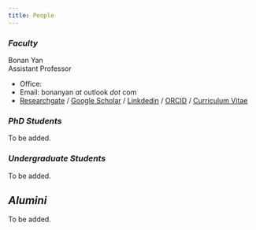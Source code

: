 ```yaml
---
title: People
---
```


### *Faculty*


Bonan Yan<br>
Assistant Professor
- Office:
- Email: bonanyan *at* outlook *dot* com
- [Researchgate](https://www.researchgate.net/profile/Bonan_Yan) / [Google Scholar](https://scholar.google.com/citations?user=oN9gwMIAAAAJ&hl=en) / [Linkdedin](https://www.linkedin.com/in/bonan-yan/) / [ORCID](https://orcid.org/0000-0002-3052-9330) / [Curriculum Vitae](a.pdf)


### *PhD Students*

To be added.

### *Undergraduate Students*

To be added.

## *Alumini*

To be added.